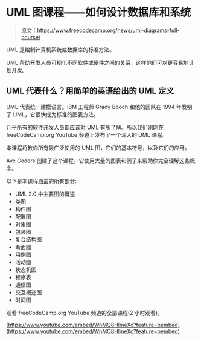 # UML 图课程——如何设计数据库和系统

> 原文：<https://www.freecodecamp.org/news/uml-diagrams-full-course/>

UML 是绘制计算机系统或数据库的标准方法。

UML 帮助开发人员可视化不同软件或硬件之间的关系，这样他们可以更容易地计划开发。

## UML 代表什么？用简单的英语给出的 UML 定义

UML 代表统一建模语言。IBM 工程师 Grady Booch 和他的团队在 1994 年发明了 UML，它很快成为标准的图表方法。

几乎所有的软件开发人员都应该对 UML 有所了解。所以我们刚刚在 freeCodeCamp.org YouTube 频道上发布了一个深入的 UML 课程。

本课程将教你所有最广泛使用的 UML 图，它们的基本符号，以及它们的应用。

Ave Coders 创建了这个课程。它使用大量的图表和例子来帮助你完全理解这些概念。

以下是本课程涵盖的所有部分:

*   UML 2.0 中主要图的概述
*   类图
*   构件图
*   配置图
*   对象图
*   包装图
*   复合结构图
*   断面图
*   用例图
*   活动图
*   状态机图
*   程序表
*   通信图
*   交互概述图
*   时间图

观看 freeCodeCamp.org YouTube 频道的全部课程(2 小时观看)。

[https://www.youtube.com/embed/WnMQ8HlmeXc?feature=oembed](https://www.youtube.com/embed/WnMQ8HlmeXc?feature=oembed)